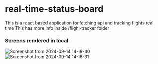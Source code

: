 # real-time-status-board
This is a react based application for fetching api and tracking flights real time
This has more info inside /flight-tracker folder

### Screens rendered in local
![Screenshot from 2024-09-14 14-18-40](https://github.com/user-attachments/assets/65debaae-1252-4f4e-a656-44148ec2211e)
![Screenshot from 2024-09-14 14-18-31](https://github.com/user-attachments/assets/f354d01d-707c-4ff1-bbec-edc8b49f855e)
